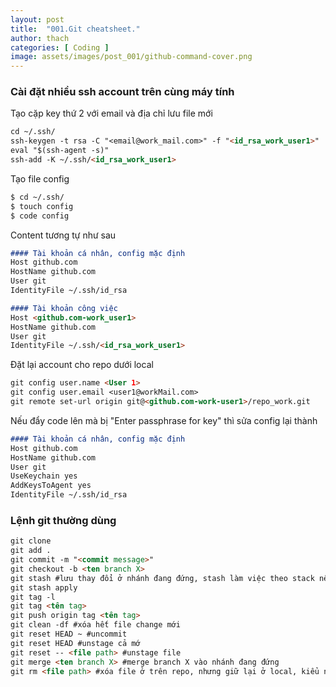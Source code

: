 ```yaml
---
layout: post
title:  "001.Git cheatsheet."
author: thach
categories: [ Coding ]
image: assets/images/post_001/github-command-cover.png
---
```


### Cài đặt nhiều ssh account trên cùng máy tính
Tạo cặp key thứ 2 với email và địa chỉ lưu file mới
```md
cd ~/.ssh/
ssh-keygen -t rsa -C "<email@work_mail.com>" -f "<id_rsa_work_user1>"
eval "$(ssh-agent -s)"
ssh-add -K ~/.ssh/<id_rsa_work_user1>
```

Tạo file config
```md
$ cd ~/.ssh/
$ touch config
$ code config
```
Content tương tự như sau
```md
#### Tài khoản cá nhân, config mặc định
Host github.com
HostName github.com
User git
IdentityFile ~/.ssh/id_rsa

#### Tài khoản công việc
Host <github.com-work_user1>
HostName github.com
User git
IdentityFile ~/.ssh/<id_rsa_work_user1>
```

Đặt lại account cho repo dưới local
```md
git config user.name <User 1>
git config user.email <user1@workMail.com>
git remote set-url origin git@<github.com-work-user1>/repo_work.git
```

Nếu đẩy code lên mà bị  "Enter passphrase for key" thì sửa config lại thành
```md
#### Tài khoản cá nhân, config mặc định
Host github.com
HostName github.com
User git
UseKeychain yes
AddKeysToAgent yes
IdentityFile ~/.ssh/id_rsa
```

### Lệnh git thường dùng
```md
git clone
git add .
git commit -m "<commit message>"
git checkout -b <ten branch X>
git stash #lưu thay đổi ở nhánh đang đứng, stash làm việc theo stack nên có thể lưu nhiều lần  
git stash apply
git tag -l
git tag <tên tag>
git push origin tag <tên tag>
git clean -df #xóa hết file change mới  
git reset HEAD ~ #uncommit  
git reset HEAD #unstage cả mớ  
git reset -- <file path> #unstage file  
git merge <ten branch X> #merge branch X vào nhánh đang đứng  
git rm <file path> #xóa file ở trên repo, nhưng giữ lại ở local, kiểu như quên bỏ vào gitignore  
```
